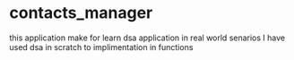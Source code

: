 # contacts_manager
this application make for learn dsa application in real world senarios I have used dsa in scratch to implimentation in functions
